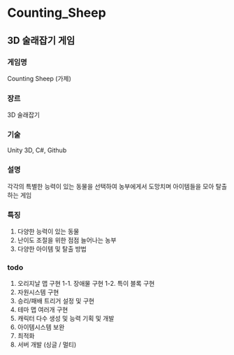 # Counting_Sheep
## 3D 술래잡기 게임

### 게임명
 Counting Sheep (가제)

### 장르
 3D 술래잡기

### 기술
 Unity 3D, C#, Github

### 설명
 각각의 특별한 능력이 있는 동물을 선택하여 농부에게서 도망치며 아이템들을 모아 탈출하는 게임

### 특징
 1. 다양한 능력이 있는 동물
 2. 난이도 조절을 위한 점점 늘어나는 농부
 3. 다양한 아이템 및 탈출 방법

### todo
 1. 오리지날 맵 구현
  1-1. 장애물 구현
  1-2. 특이 블록 구현
 2. 자원시스템 구현
 3. 승리/패배 트리거 설정 및 구현
 4. 테마 맵 여러개 구현
 5. 캐릭터 다수 생성 및 능력 기획 및 개발
 6. 아이템시스템 보완
 7. 최적화
 8. 서버 개발 (싱글 / 멀티)
